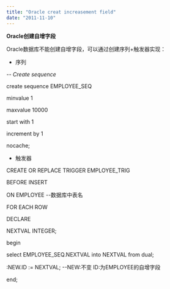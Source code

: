 ```yaml
---
title: "Oracle creat increasement field"
date: "2011-11-10"
---
```


**Oracle创建自增字段**

Oracle数据库不能创建自增字段，可以通过创建序列+触发器实现：

- 序列
    

_\-- Create sequence_

create sequence EMPLOYEE\_SEQ

minvalue 1

maxvalue 10000

start with 1

increment by 1

nocache;

- 触发器
    

CREATE OR REPLACE TRIGGER EMPLOYEE\_TRIG

BEFORE INSERT

ON EMPLOYEE --数据库中表名

FOR EACH ROW

DECLARE

NEXTVAL INTEGER;

begin

select EMPLOYEE\_SEQ.NEXTVAL into NEXTVAL from dual;

:NEW.ID := NEXTVAL; --NEW:不变 ID:为EMPLOYEE的自增字段

end;
